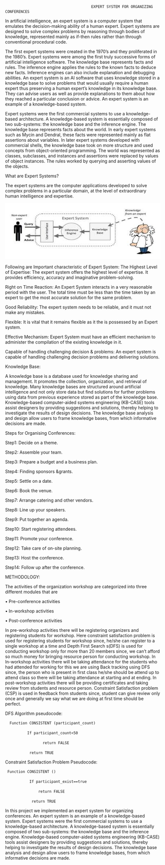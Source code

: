                                            EXPERT SYSTEM FOR ORGANIZING CONFERENCES
In artificial intelligence, an expert system is a computer system that emulates the decision-making ability of a human expert. 
Expert systems are designed to solve complex problems by reasoning through bodies of knowledge, represented mainly as if-then rules rather than through conventional procedural code. 

The first expert systems were created in the 1970’s and they proliferated in the 1980’s. Expert systems were among the first truly successive forms of artificial intelligence software. The knowledge base represents facts and rules. The inference engine applies the rules to the known facts to deduce new facts. Inference engines can also include explanation and debugging abilities. An expert system is an AI software that uses knowledge stored in a knowledge base to solve problems that would usually require a human expert thus preserving a human expert’s knowledge in its knowledge base. They can advise users as well as provide explanations to them about how they reached a particular conclusion or advice.
An expert system is an example of a knowledge-based system. 

Expert systems were the first commercial systems to use a knowledge-based architecture. A knowledge-based system is essentially composed of two sub-systems: the knowledge base and the inference engine.
The knowledge base represents facts about the world. In early expert systems such as Mycin and Dendral, these facts were represented mainly as flat assertions about variables. In later expert systems developed with commercial shells, the knowledge base took on more structure and used concepts from object-oriented programming. The world was represented as classes, subclasses, and instances and assertions were replaced by values of object instances. The rules worked by querying and asserting values of the objects.

What are Expert Systems?

The expert systems are the computer applications developed to solve complex problems in a particular domain, at the level of extraordinary human intelligence and expertise.

![alt text](https://github.com/Lohya/Expert-System-for-Organizing-Conferences/blob/main/Expert%20System%20Image.png)
 
Following are Important characteristic of Expert System:
The Highest Level of Expertise: The expert system offers the highest level of expertise. It provides efficiency, accuracy and imaginative problem-solving.

Right on Time Reaction: An Expert System interacts in a very reasonable period with the user. The total time must be less than the time taken by an expert to get the most accurate solution for the same problem.

Good Reliability: The expert system needs to be reliable, and it must not make any mistakes.

Flexible: It is vital that it remains flexible as it the is possessed by an Expert system.

Effective Mechanism: Expert System must have an efficient mechanism to administer the compilation of the existing knowledge in it.

Capable of handling challenging decision & problems: An expert system is capable of handling challenging decision problems and delivering solutions.

Knowledge Base:

A knowledge base is a database used for knowledge sharing and management. It promotes the collection, organization, and retrieval of knowledge. Many knowledge bases are structured around artificial intelligence and not only store data but find solutions for further problems using data from previous experience stored as part of the knowledge base.
Knowledge-based computer-aided systems engineering (KB-CASE) tools assist designers by providing suggestions and solutions, thereby helping to investigate the results of design decisions. The knowledge base analysis and design allow users to frame knowledge bases, from which informative decisions are made.

Steps for Organising Conferences:

Step1: Decide on a theme.

Step2: Assemble your team.

Step3: Prepare a budget and a business plan.

Step4: Finding sponsors &grants.

Step5: Settle on a date.

Step6: Book the venue.

Step7: Arrange catering and other vendors.

Step8: Line up your speakers.

Step9: Put together an agenda.

Step10: Start registering attendees.

Step11: Promote your conference.

Step12: Take care of on-site planning.

Step13: Host the conference.

Step14: Follow up after the conference.



METHODOLOGY:


The activities of the organization workshop are categorized into three different modules that are 

•	Pre-conference activities

•	In-workshop activities

•	Post-conference activities

In pre-workshop activities there will be registering organizers and registering students for workshop. Here constraint satisfaction problem is used for registering students for workshop since, he/she can register to a single workshop at a time and Depth First Search s(DFS) is used for conducting workshop only for more than 20 members since, we can’t afford so much money for bringing resource person for conducting workshop. In In-workshop activities there will be taking attendance for the students who had attended for working for this we are using Back tracking using DFS since, the person who is present in first class he/she should be attend up to attend class so there will be taking attendance at starting and at ending. 
In post-workshop activities there will be providing certificates and taking review from students and resource person. Constraint Satisfaction problem (CSP) is used in feedback from students since, student can give review only once and generally we say what we are doing at first time should be perfect.

DFS Algorithm pseudocode:

      Function CONSISTENT (participant_count)
      
              If participant_count<50
              
                     return FALSE
                     
               return TRUE
               
Constraint Satisfaction Problem Pseudocode:

     Function CONSISTENT ()
     
               If participant_exist==true
               
                   return FALSE
                   
                return TRUE
                


In this project we implemented an expert system for organizing conferences. 
An expert system is an example of a knowledge-based system. Expert systems were the first commercial systems to use a knowledge-based architecture. 
A knowledge-based system is essentially composed of two sub-systems: the knowledge base and the inference engine. 
Knowledge-based computer-aided systems engineering (KB-CASE) tools assist designers by providing suggestions and solutions, 
thereby helping to investigate the results of design decisions. 
The knowledge base analysis and design allow users to frame knowledge bases, from which informative decisions are made.


